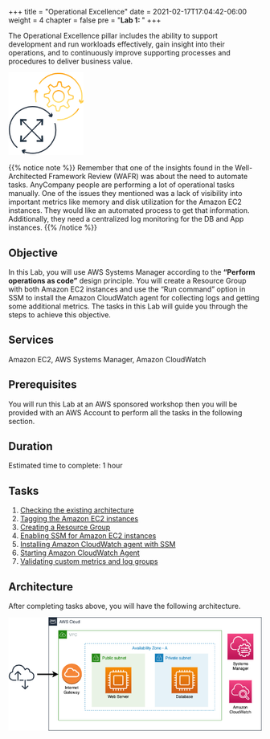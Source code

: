 +++
title = "Operational Excellence"
date = 2021-02-17T17:04:42-06:00
weight = 4
chapter = false
pre = "<b>Lab 1:  </b>"
+++

The Operational Excellence pillar includes the ability to support development and run workloads effectively, gain insight into their operations, and to continuously improve supporting processes and procedures to deliver business value. 

<img src="images/operational-ex.png" alt="drawing" width="150"/>

{{% notice note %}}
Remember that one of the insights found in the Well-Architected Framework Review (WAFR) was about the need to automate tasks. AnyCompany people are performing a lot of operational tasks manually. One of the issues they mentioned was a lack of visibility into important metrics like memory and disk utilization for the Amazon EC2 instances. They would like an automated process to get that information. Additionally, they need a centralized log monitoring for the DB and App instances. 
{{% /notice %}}

## Objective

In this Lab, you will use AWS Systems Manager according to the **“Perform operations as code”** design principle. You will create a Resource Group with both Amazon EC2 instances and use the “Run command” option in SSM to install the Amazon CloudWatch agent for collecting logs and getting some additional metrics. The tasks in this Lab will guide you through the steps to achieve this objective.

## Services

Amazon EC2, AWS Systems Manager, Amazon CloudWatch

## Prerequisites

You will run this Lab at an AWS sponsored workshop then you will be provided with an AWS Account to perform all the tasks in the following section.

## Duration

Estimated time to complete: 1 hour

## Tasks

1. [Checking the existing architecture](https://main.d2azidedm760yt.amplifyapp.com/work2/task-1/)
1. [Tagging the Amazon EC2 instances](https://main.d2azidedm760yt.amplifyapp.com/work2/task-2/)
1. [Creating a Resource Group](https://main.d2azidedm760yt.amplifyapp.com/work2/task-3/)
1. [Enabling SSM for Amazon EC2 instances](https://main.d2azidedm760yt.amplifyapp.com/work2/task-4/)
1. [Installing Amazon CloudWatch agent with SSM](http://localhost:8080/work2/task-5/)
1. [Starting Amazon CloudWatch Agent](https://main.d2azidedm760yt.amplifyapp.com/work2/task-6/)
1. [Validating custom metrics and log groups](https://main.d2azidedm760yt.amplifyapp.com/work2/task-7/)

## Architecture

After completing tasks above, you will have the following architecture. 

<img src="images/Lab-1.png" alt="drawing" width="1000"/>


